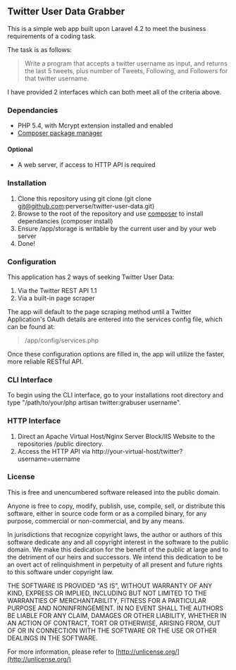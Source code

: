 ## Twitter User Data Grabber

This is a simple web app built upon Laravel 4.2 to meet the business requirements of a coding task.

The task is as follows:

>Write a program that accepts a twitter username as input, and returns the last 5 tweets, plus number of Tweets, Following, and Followers for that twitter username.

I have provided 2 interfaces which can both meet all of the criteria above.

### Dependancies

* PHP 5.4, with Mcrypt extension installed and enabled
* [Composer package manager](http://getcomposer.org)

#### Optional
* A web server, if access to HTTP API is required

### Installation

1. Clone this repository using git clone (git clone git@github.com:perverse/twitter-user-data.git)
2. Browse to the root of the repository and use [composer](http://getcomposer.org) to install dependancies (composer install)
4. Ensure /app/storage is writable by the current user and by your web server
3. Done!

### Configuration

This application has 2 ways of seeking Twitter User Data:

1. Via the Twitter REST API 1.1
2. Via a built-in page scraper

The app will default to the page scraping method until a Twitter Application's OAuth details are entered into the services config file, which can be found at:
> /app/config/services.php

Once these configuration options are filled in, the app will utilize the faster, more reliable RESTful API.

### CLI Interface

To begin using the CLI interface, go to your installations root directory and type "/path/to/your/php artisan twitter:grabuser username".

### HTTP Interface

1. Direct an Apache Virtual Host/Nginx Server Block/IIS Website to the repositories /public directory.
2. Access the HTTP API via http://your-virtual-host/twitter?username=username

### License

This is free and unencumbered software released into the public domain.

Anyone is free to copy, modify, publish, use, compile, sell, or
distribute this software, either in source code form or as a compiled
binary, for any purpose, commercial or non-commercial, and by any
means.

In jurisdictions that recognize copyright laws, the author or authors
of this software dedicate any and all copyright interest in the
software to the public domain. We make this dedication for the benefit
of the public at large and to the detriment of our heirs and
successors. We intend this dedication to be an overt act of
relinquishment in perpetuity of all present and future rights to this
software under copyright law.

THE SOFTWARE IS PROVIDED "AS IS", WITHOUT WARRANTY OF ANY KIND,
EXPRESS OR IMPLIED, INCLUDING BUT NOT LIMITED TO THE WARRANTIES OF
MERCHANTABILITY, FITNESS FOR A PARTICULAR PURPOSE AND NONINFRINGEMENT.
IN NO EVENT SHALL THE AUTHORS BE LIABLE FOR ANY CLAIM, DAMAGES OR
OTHER LIABILITY, WHETHER IN AN ACTION OF CONTRACT, TORT OR OTHERWISE,
ARISING FROM, OUT OF OR IN CONNECTION WITH THE SOFTWARE OR THE USE OR
OTHER DEALINGS IN THE SOFTWARE.

For more information, please refer to [http://unlicense.org/](http://unlicense.org/)
